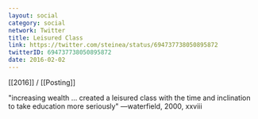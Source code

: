 ```yaml
---
layout: social
category: social
network: Twitter
title: Leisured Class
link: https://twitter.com/steinea/status/694737738050895872
twitterID: 694737738050895872
date: 2016-02-02
---
```


[[2016]] / [[Posting]]

"increasing wealth ... created a leisured class with the time and inclination to take education more seriously" —waterfield, 2000, xxviii

